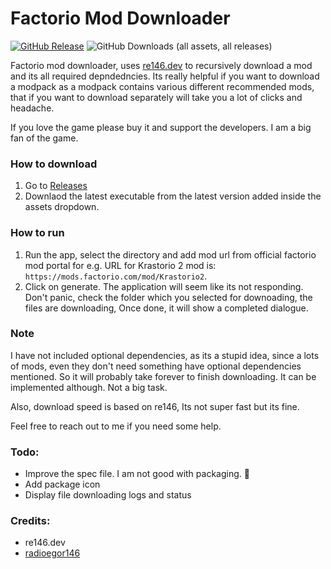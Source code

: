# Factorio Mod Downloader

[![GitHub Release](https://img.shields.io/github/v/release/vaibhavvikas/factorio-mod-downloader)](https://github.com/vaibhavvikas/factorio-mod-downloader/releases)
![GitHub Downloads (all assets, all releases)](https://img.shields.io/github/downloads/vaibhavvikas/factorio-mod-downloader/total)

Factorio mod downloader, uses [re146.dev](https://re146.dev/factorio/mods) to recursively download a mod and its all required depndedncies. Its really helpful if you want to download a modpack as a modpack contains various different recommended mods, that if you want to download separately will take you a lot of clicks and headache.

If you love the game please buy it and support the developers. I am a big fan of the game.

### How to download
1. Go to [Releases](https://github.com/vaibhavvikas/factorio-mod-downloader/releases)
2. Downlaod the latest executable from the latest version added inside the assets dropdown.


### How to run
1. Run the app, select the directory and add mod url from official factorio mod portal for e.g. URL for Krastorio 2 mod is: `https://mods.factorio.com/mod/Krastorio2`.
2. Click on generate. The application will seem like its not responding. Don't panic, check the folder which you selected for downoading, the files are downloading, Once done, it will show a completed dialogue.

### Note
I have not included optional dependencies, as its a stupid idea, since a lots of mods, even they don't need something have optional dependencies mentioned. So it will probably take forever to finish downloading. It can be implemented although. Not a big task.

Also, download speed is based on re146, Its not super fast but its fine.

Feel free to reach out to me if you need some help.


### Todo:
- Improve the spec file. I am not good with packaging. 🥹
- Add package icon
- Display file downloading logs and status

### Credits:
- re146.dev
- [radioegor146](https://github.com/radioegor146)

